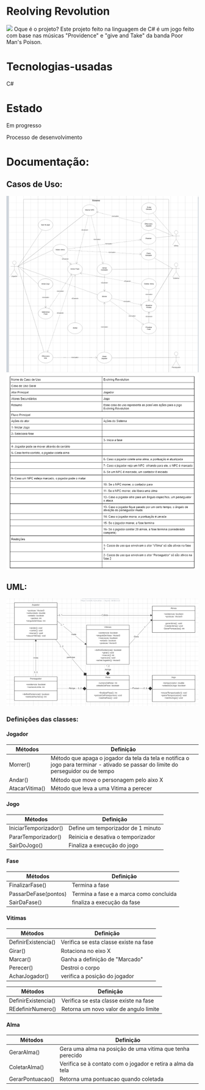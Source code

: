 # Reolving Revolution

<img src="https://i.ytimg.com/vi/UWnE9sCJEgw/maxresdefault.jpg">
Oque é o projeto?
Este projeto feito na linguagem de C# é um jogo feito com base nas músicas "Providence" e "give and Take" da banda Poor Man's Poison.

# Tecnologias-usadas
C#

# Estado
Em progresso

Processo de desenvolvimento

# Documentação:

## Casos de Uso:

  <img src="imagens/cdu.png">
  <img src="imagens/dcdu.png">
  
## UML:

  <img src="imagens/uml.png">
  
  ### Definições das classes:
  
  #### Jogador
  
| Métodos  | Definição |
| ------------- | ------------- |
| Morrer()  | Método que apaga o jogador da tela da tela e notifica o jogo para terminar - ativado se passar do limite do perseguidor ou de tempo  |
| Andar()  | Método que move o personagem pelo aixo X  |
| AtacarVitima() | Método que leva a uma Vitima a perecer |

  #### Jogo
  
| Métodos  | Definição |
| ------------- | ------------- |
| IniciarTemporizador()  | Define um temporizador de 1 minuto  |
| PararTemporizador()  | Reinicia e desativa o temporizador |
| SairDoJogo() | Finaliza a execução do jogo |

  #### Fase
  
| Métodos  | Definição |
| ------------- | ------------- |
| FinalizarFase()  | Termina a fase  |
| PassarDeFase(pontos)  | Termina a fase e a marca como concluida |
| SairDaFase() | finaliza a execução da fase |

  #### Vitimas
  
| Métodos  | Definição |
| ------------- | ------------- |
| DefinirExistencia()  | Verifica se esta classe existe na fase |
| Girar()  | Rotaciona no eixo X |
| Marcar() | Ganha a definição de "Marcado" |
| Perecer() | Destroi o corpo |
| AcharJogador() | verifica a posição do jogador |

| Métodos  | Definição |
| ------------- | ------------- |
| DefinirExistencia()  | Verifica se esta classe existe na fase |
| REdefinirNumero() | Retorna um novo valor de angulo limite |

  #### Alma
  
| Métodos  | Definição |
| ------------- | ------------- |
| GerarAlma()  | Gera uma alma na posição de uma vitima que tenha perecido |
| ColetarAlma()  | Verifica se à  contato com o jogador e retira a alma da tela  |
| GerarPontuacao()  | Retorna uma pontuacao quando coletada |

